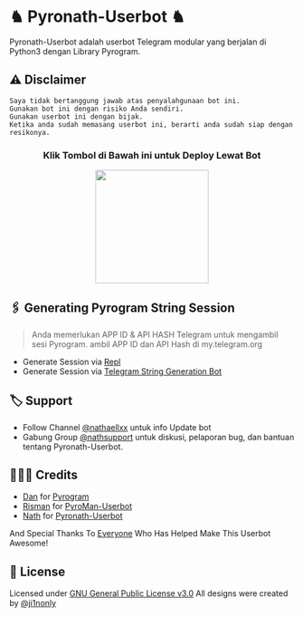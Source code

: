 
#  ♞ Pyronath-Userbot ♞

Pyronath-Userbot adalah userbot Telegram modular yang berjalan di Python3 dengan Library Pyrogram.

## ⚠️ Disclaimer

```
Saya tidak bertanggung jawab atas penyalahgunaan bot ini.
Gunakan bot ini dengan risiko Anda sendiri.
Gunakan userbot ini dengan bijak.
Ketika anda sudah memasang userbot ini, berarti anda sudah siap dengan resikonya.
```

<h3 align="center">Klik Tombol di Bawah ini untuk Deploy Lewat Bot</h3>

<p align="center"><a href="https://telegram.dog/XTZ_HerokuBot?start=QWppYmNkZWZnaC9QeXJvRGFyay1Vc2VyQm90IG1haW4"><img src="https://img.shields.io/badge/Deploy%20Lewat%20Bot%20Heroku-blueviolet?style=for-the-badge&logo=heroku" width="200"" /></a></p>


## 🖇 Generating Pyrogram String Session
    
> Anda memerlukan APP ID & API HASH Telegram untuk mengambil sesi Pyrogram. ambil APP ID dan API Hash di my.telegram.org
- Generate Session via <a href="https://repl.it/@mrismanaziz/stringen?lite=1&outputonly=1">Repl</a>
- Generate Session via <a href="https://t.me/StringManRobot">Telegram String Generation Bot</a>

## 🏷 Support

- Follow Channel [@nathaellxx](https://t.me/nathaellxx) untuk info Update bot 
- Gabung Group [@nathsupport](https://t.me/nathsupport) untuk diskusi, pelaporan bug, dan bantuan tentang Pyronath-Userbot.

## 👨🏻‍💻 Credits
-  [Dan](https://github.com/delivrance) for [Pyrogram](https://github.com/pyrogram/pyrogram)
-  [Risman](https://github.com/mrismanaziz) for [PyroMan-Userbot](https://github.com/mrismanaziz/PyroMan-Userbot)
-  [Nath](https:github.com/xiayow) for [Pyronath-Userbot](https://github.com/xiayow/Pyronath-Userbot) 

And Special Thanks To [Everyone](https://github.com/ji1nonly/Pyronath-Userbot/graphs/contributors) Who Has Helped Make This Userbot Awesome!

## 📑 License
Licensed under [GNU General Public License v3.0](https://github.com/ji1nonly/Pyronath-Userbot/blob/Man-Userbot/LICENSE) All designs were created by [@ji1nonly](https://github.com/ji1nonly)
